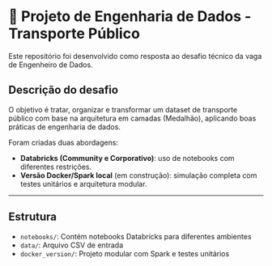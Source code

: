 # 🚀 Projeto de Engenharia de Dados - Transporte Público

Este repositório foi desenvolvido como resposta ao desafio técnico da vaga de Engenheiro de Dados.

## Descrição do desafio

O objetivo é tratar, organizar e transformar um dataset de transporte público com base na arquitetura em camadas (Medalhão), aplicando boas práticas de engenharia de dados.

Foram criadas duas abordagens:

- **Databricks (Community e Corporativo)**: uso de notebooks com diferentes restrições.
- **Versão Docker/Spark local** (em construção): simulação completa com testes unitários e arquitetura modular.

---

## Estrutura

- `notebooks/`: Contém notebooks Databricks para diferentes ambientes
- `data/`: Arquivo CSV de entrada
- `docker_version/`: Projeto modular com Spark e testes unitários

